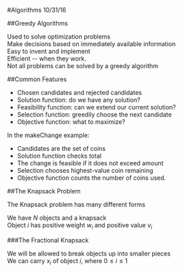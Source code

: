 #Algorithms 10/31/16

##Greedy Algorithms

Used to solve optimization problems  
Make decisions based on immediately available information  
Easy to invent and implement  
Efficient -- when they work.  
Not all problems can be solved by a greedy algorithm


##Common Features

* Chosen candidates and rejected candidates
* Solution function: do we have any solution?
* Feasibility function: can we extend our current solution?
* Selection function: greedily choose the next candidate
* Objective function: what to maximize?

In the makeChange example:

* Candidates are the set of coins
* Solution function checks total
* The change is feasible if it does not exceed amount
* Selection chooses highest-value coin remaining
* Objective function counts the number of coins used.


##The Knapsack Problem

The Knapsack problem has many different forms

We have $N$ objects and a knapsack  
Object $i$ has positive weight $w_i$ and positive value $v_i$

###The Fractional Knapsack

We will be allowed to break objects up into smaller pieces  
We can carry $x_i$ of object $i$, where $0 \leq i \leq 1$